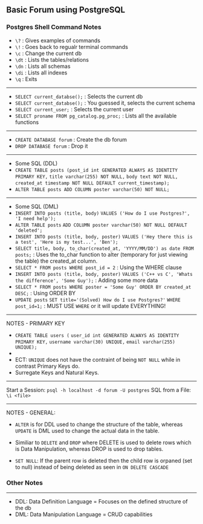 ## Basic Forum using PostgreSQL

### Postgres Shell Command Notes
- `\?` : Gives examples of commands
- `\!` : Goes back to regualr terminal commands 
- `\c` : Change the current db
- `\dt` : Lists the tables/relations
- `\dn` : Lists all schemas
- `\di` : Lists all indexes
- `\q` : Exits
---
- `SELECT current_databse();` : Selects the current db
- `SELECT current_databse();` : You guessed it, selects the current schema
- `SELECT current_user;` : Selects the current user
- `SELECT proname FROM pg_catalog.pg_proc;` : Lists all the available functions
---
- `CREATE DATABASE forum` : Create the db forum
- `DROP DATABASE forum` : Drop it 
---
- Some SQL (DDL)
- `CREATE TABLE posts (post_id int GENERATED ALWAYS AS IDENTITY PRIMARY KEY,`
`title varchar(255) NOT NULL,`
`body text NOT NULL,`
`created_at timestamp NOT NULL DEFAULT current_timestamp);` 
- `ALTER TABLE posts ADD COLUMN poster varchar(50) NOT NULL;`  

---
- Some SQL (DML)
- `INSERT INTO posts (title, body)`
`VALUES ('How do I use Postgres?', 'I need help');` 
- `ALTER TABLE posts`
`ADD COLUMN poster varchar(50) NOT NULL DEFAULT 'deleted';`  
- `INSERT INTO posts (title, body, poster)`
`VALUES ('Hey there this is a test', 'Here is my test...', 'Ben');`  
- `SELECT title, body, to_char(created_at, 'YYYY/MM/DD') as date FROM posts;` 
: Uses the to_char function to alter (temporary for just viewing the table) the created_at column. 
- `SELECT * FROM posts WHERE post_id = 2` 
: Using the WHERE clause
- `INSERT INTO posts (title, body, poster)`
`VALUES ('C++ vs C', 'Whats the difference', 'Some Guy');` 
: Adding some more data
- `SELECT * FROM posts WHERE poster = 'Some Guy' ORDER BY created_at DESC;` 
: Using ORDER BY 
- `UPDATE posts`
`SET title='(Solved) How do I use Postgres?'`
`WHERE post_id=1;` : MUST USE `WHERE` or it will update EVERYTHING!

---
NOTES - PRIMARY KEY
- `CREATE TABLE users (`
`user_id int GENERATED ALWAYS AS IDENTITY PRIMARY KEY,`
`username varchar(30) UNIQUE,`
`email varchar(255) UNIQUE);`
- 
- ECT: `UNIQUE` does not have the contraint of being `NOT NULL` while in contrast Primary Keys do.
- Surregate Keys and Natural Keys.

--- 
Start a Session: `psql -h localhost -d forum -U postgres` 
SQL from a File: `\i <file>` 


---
NOTES - GENERAL: 
- `ALTER` is for DDL used to change the structure of the table, whereas `UPDATE` is DML used to change the actual data in the table.
- Similiar to `DELETE` and `DROP` where DELETE is used to delete rows which is Data Manipulation, whereas DROP is used to drop tables.

- `SET NULL`: If the parent row is deleted then the child row is orpaned (set to null) instead of being deleted as seen in `ON DELETE CASCADE`

### Other Notes
---
- DDL: Data Definition Language = Focuses on the defined structure of the db
-  DML: Data Manipulation Language = CRUD capabilities